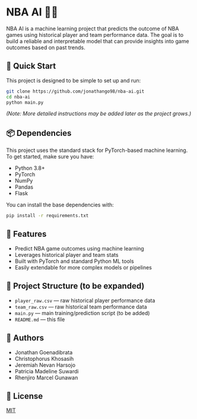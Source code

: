 # NBA AI 🏀🧠

NBA AI is a machine learning project that predicts the outcome of NBA games using historical player and team performance data. The goal is to build a reliable and interpretable model that can provide insights into game outcomes based on past trends.

## 🚀 Quick Start

This project is designed to be simple to set up and run:

```bash
git clone https://github.com/jonathango98/nba-ai.git
cd nba-ai
python main.py 
```

*(Note: More detailed instructions may be added later as the project grows.)*

## 📦 Dependencies

This project uses the standard stack for PyTorch-based machine learning. To get started, make sure you have:

- Python 3.8+
- PyTorch
- NumPy
- Pandas
- Flask

You can install the base dependencies with:

```bash
pip install -r requirements.txt
```

## 🧠 Features

- Predict NBA game outcomes using machine learning
- Leverages historical player and team stats
- Built with PyTorch and standard Python ML tools
- Easily extendable for more complex models or pipelines

## 📁 Project Structure (to be expanded)

- `player_raw.csv` — raw historical player performance data
- `team_raw.csv` — raw historical team performance data
- `main.py` — main training/prediction script (to be added)
- `README.md` — this file

## 👥 Authors

- Jonathan Goenadibrata  
- Christophorus Khosasih  
- Jeremiah Nevan Harsojo  
- Patricia Madeline Suwardi  
- Rhenjiro Marcel Gunawan

## 📄 License
[MIT](https://choosealicense.com/licenses/mit/)